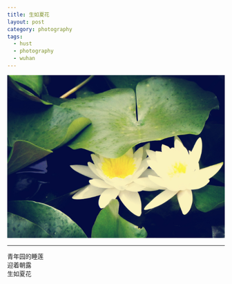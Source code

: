 ```yaml
---
title: 生如夏花
layout: post
category: photography
tags:
  - hust
  - photography
  - wuhan
---
```


![Xiahua](/media/image/2010/xiahua.jpg)

---

青年园的睡莲  
迎着朝露  
生如夏花  